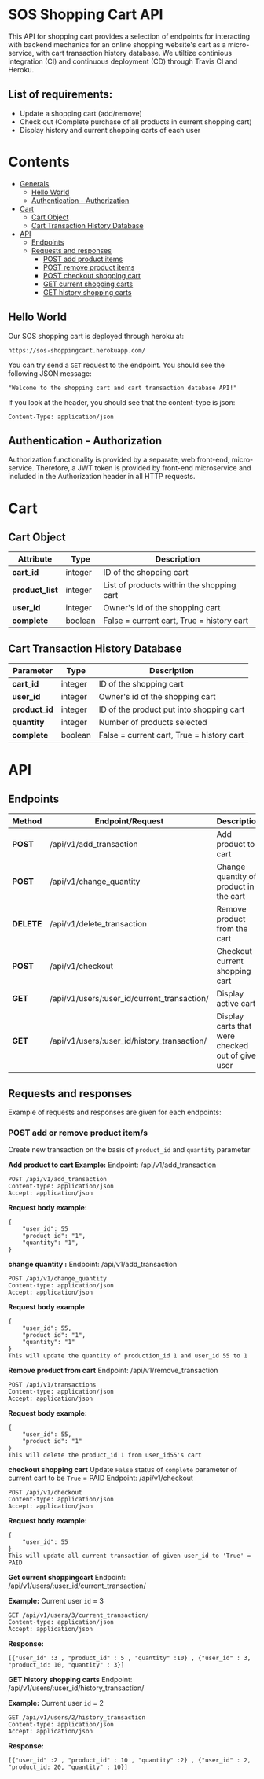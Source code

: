 SOS Shopping Cart API
=====================
This API for shopping cart provides a selection of endpoints for interacting with backend mechanics for an online shopping website's cart as a micro-service, with cart transaction history database. We utiltize continious integration (CI) and continuous deployment (CD) through Travis CI and Heroku. 

## List of requirements:

- Update a shopping cart (add/remove)
- Check out (Complete purchase of all products in current shopping cart)
- Display history and current shopping carts of each user

# Contents

- [Generals](#generals)
  - [Hello World](#hello)
  - [Authentication - Authorization](#auth)
- [Cart](#cart) 
  - [Cart Object](#obj)
  - [Cart Transaction History Database](#db)
- [API](#api)
  - [Endpoints](#endpts)
  - [Requests and responses](#req)
    - [POST add product items](#add)
    - [POST remove product items](#remove)
    - [POST checkout shopping cart](#checkout)
    - [GET current shopping carts](#current)
    - [GET history shopping carts](#history)
 
## Hello World 
Our SOS shopping cart is deployed through heroku at: 
```
https://sos-shoppingcart.herokuapp.com/
```
You can try send a `GET` request to the endpoint. You should see the following JSON message:
```
"Welcome to the shopping cart and cart transaction database API!"
```
If you look at the header, you should see that the content-type is json:
```
Content-Type: application/json
```

## Authentication - Authorization
Authorization functionality is provided by a separate, web front-end, micro-service. Therefore, a JWT token is provided by front-end microservice and included in the Authorization header in all HTTP requests. 

# Cart 

## Cart Object

| Attribute | Type | Description |
|-----------|------|-------------|
|**cart_id** |integer |ID of the shopping cart|
|**product_list**|integer |List of products within the shopping cart|
|**user_id** |integer |Owner's id of the shopping cart|
|**complete** |boolean |False = current cart, True = history cart|

## Cart Transaction History Database

| Parameter | Type | Description |
|-----------|------|-------------|
|**cart_id** |integer |ID of the shopping cart|
|**user_id** |integer |Owner's id of the shopping cart|
|**product_id** |integer |ID of the product put into shopping cart|
|**quantity** |integer |Number of products selected|
|**complete** |boolean |False = current cart, True = history cart|

# API

## Endpoints

|Method|Endpoint/Request|Description|
|------|----------------|-----------|
|**POST**|   /api/v1/add_transaction| Add product to cart|
|**POST**|   /api/v1/change_quantity| Change quantity of product in the cart|
|**DELETE**| /api/v1/delete_transaction| Remove product from the cart|
|**POST**|   /api/v1/checkout|Checkout current shopping cart|
|**GET**|    /api/v1/users/:user_id/current_transaction/|Display active carts|
|**GET**|    /api/v1/users/:user_id/history_transaction/|Display carts that were checked out of given user|

## Requests and responses

Example of requests and responses are given for each endpoints:

### POST add or remove product item/s
Create new transaction on the basis of `product_id` and `quantity` parameter

**Add product to cart Example:** 
Endpoint: /api/v1/add_transaction
```
POST /api/v1/add_transaction
Content-type: application/json 
Accept: application/json
```
**Request body example:**
```
{
	"user_id": 55
	"product id": "1",
	"quantity": "1",
}
```

**change quantity :** 
Endpoint: /api/v1/add_transaction
```
POST /api/v1/change_quantity
Content-type: application/json 
Accept: application/json
```
**Request body example**
```
{
	"user_id": 55,
	"product id": "1",
	"quantity": "1"
}
This will update the quantity of production_id 1 and user_id 55 to 1
```

**Remove product from cart** 
Endpoint: /api/v1/remove_transaction
```
POST /api/v1/transactions
Content-type: application/json 
Accept: application/json
```
**Request body example:**
```
{
	"user_id": 55,
	"product id": "1"
}
This will delete the product_id 1 from user_id55's cart
```

**checkout shopping cart**
Update `False` status of `complete` parameter of current cart to be `True` = PAID
Endpoint: /api/v1/checkout
```
POST /api/v1/checkout
Content-type: application/json 
Accept: application/json
```

**Request body example:**
```
{
	"user_id": 55
}
This will update all current transaction of given user_id to 'True' = PAID
```


**Get current shoppingcart**
Endpoint:  /api/v1/users/:user_id/current_transaction/

**Example:** Current user `id` = 3 

```
GET /api/v1/users/3/current_transaction/
Content-type: application/json 
Accept: application/json
```
**Response:**
```
[{"user_id" :3 , "product_id" : 5 , "quantity" :10} , {"user_id" : 3, "product_id: 10, "quantity" : 3}]
```

**GET history shopping carts**
Endpoint: /api/v1/users/:user_id/history_transaction/

**Example:**  Current user `id` = 2 

```
GET /api/v1/users/2/history_transaction
Content-type: application/json 
Accept: application/json
```
**Response:**
```
[{"user_id" :2 , "product_id" : 10 , "quantity" :2} , {"user_id" : 2, "product_id: 20, "quantity" : 10}]
```
```
